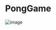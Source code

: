 # PongGame

![image](https://github.com/ARTH1S/SimplePong/assets/137188515/c25f8889-760a-441d-b95e-74ce6e9ff718)
